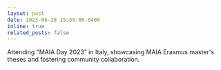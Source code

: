 ```yaml
---
layout: post
date: 2023-06-28 15:59:00-0400
inline: true
related_posts: false
---
```


Attending "MAIA Day 2023" in Italy, showcasing MAIA Erasmus master's theses and fostering community collaboration.
